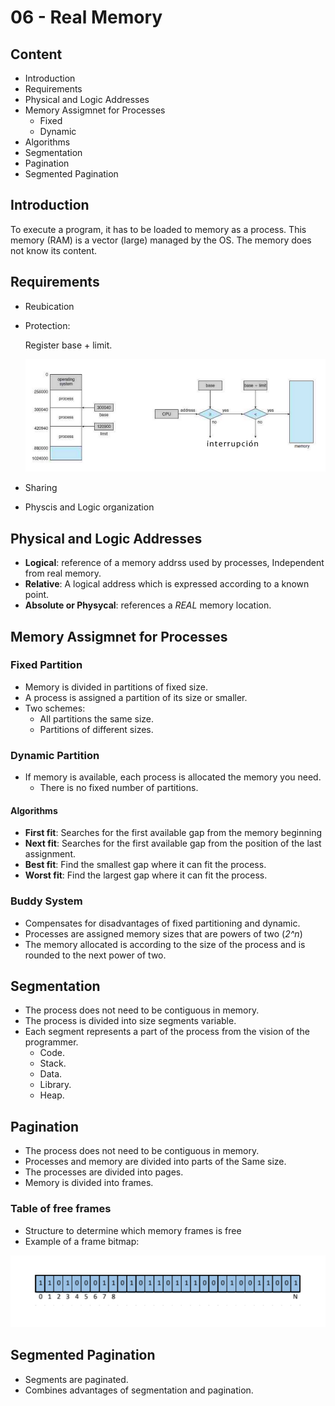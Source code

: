 # 06 - Real Memory

## Content

- Introduction
- Requirements
- Physical and Logic Addresses
- Memory Assigmnet for Processes
  - Fixed
  - Dynamic
- Algorithms
- Segmentation
- Pagination
- Segmented Pagination

## Introduction

To execute a program, it has to be loaded to memory as a process. This memory (RAM) is a vector (large) managed by the OS.
The memory does not know its content.

## Requirements

- Reubication
- Protection:

  Register base + limit.

  ![protection schema](images/protection.png)

- Sharing
- Physcis and Logic organization

## Physical and Logic Addresses

- **Logical**: reference of a memory addrss used by processes, Independent from real memory.
- **Relative**: A logical address which is expressed according to a known point.
- **Absolute or Physycal**: references a _REAL_ memory location.

## Memory Assigmnet for Processes

### Fixed Partition

- Memory is divided in partitions of fixed size.
- A process is assigned a partition of its size or smaller.
- Two schemes:
  - All partitions the same size.
  - Partitions of different sizes.

### Dynamic Partition

- If memory is available, each process is allocated the memory you need.
  - There is no fixed number of partitions.

#### Algorithms

- **First fit**: Searches for the first available gap from the memory beginning
- **Next fit**: Searches for the first available gap from the position of the last assignment.
- **Best fit**: Find the smallest gap where it can fit the process.
- **Worst fit**: Find the largest gap where it can fit the process.

### Buddy System

- Compensates for disadvantages of fixed partitioning and dynamic.
- Processes are assigned memory sizes that are powers of two (_2^n_)
- The memory allocated is according to the size of the process and is rounded to the next power of two.

## Segmentation

- The process does not need to be contiguous in memory.
- The process is divided into size segments variable.
- Each segment represents a part of the process from the vision of the programmer.
  - Code.
  - Stack.
  - Data.
  - Library.
  - Heap.

## Pagination

- The process does not need to be contiguous in memory.
- Processes and memory are divided into parts of the Same size.
- The processes are divided into pages.
- Memory is divided into frames.

### Table of free frames

- Structure to determine which memory frames
  is free
- Example of a frame bitmap:

![bitmap](images/bitmap.png)

## Segmented Pagination

- Segments are paginated.
- Combines advantages of segmentation and pagination.
